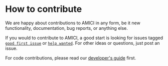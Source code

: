 # How to contribute

We are happy about contributions to AMICI in any form, be it new functionality,
documentation, bug reports, or anything else.

If you would to contribute to AMICI, a good start is looking for issues tagged
[`good first issue`](https://github.com/ICB-DCM/AMICI/issues?q=is%3Aissue+is%3Aopen+label%3A%22good+first+issue%22)
or [`help wanted`](https://github.com/ICB-DCM/AMICI/issues?q=is%3Aissue+is%3Aopen+label%3A%22help+wanted%22).
For other ideas or questions, just post an issue.

For code contributions, please read our
[developer's guide](documentation/development.md) first.
